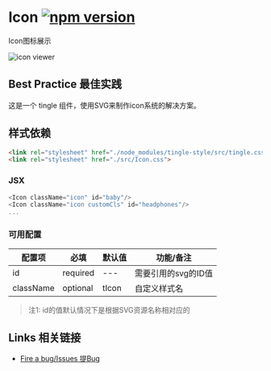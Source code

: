 # Icon [![npm version](https://badge.fury.io/js/tingle-icon.svg)](http://badge.fury.io/js/tingle-icon)

Icon图标展示

![icon viewer](http://gtms01.alicdn.com/tps/i1/TB1LYlgIVXXXXcWXXXXHXIoYFXX-285-253.png)

## Best Practice 最佳实践

这是一个 tingle 组件，使用SVG来制作icon系统的解决方案。


## 样式依赖

```html
<link rel="stylesheet" href="./node_modules/tingle-style/src/tingle.css">
<link rel="stylesheet" href="./src/Icon.css">
```

### JSX

```js
<Icon className="icon" id="baby"/>
<Icon className="icon customCls" id="headphones"/>
...
```


### 可用配置

| 配置项 | 必填 | 默认值 | 功能/备注 |
|---|----|---|----|
|id|required| --- | 需要引用的svg的ID值 |
|className|optional|tIcon| 自定义样式名 |


> 注1: id的值默认情况下是根据SVG资源名称相对应的


## Links 相关链接

- [Fire a bug/Issues 提Bug](http://github.com/tinglejs/tingle-icon/issues)